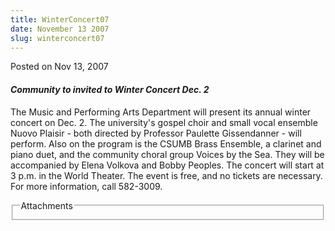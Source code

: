 ```yaml
---
title: WinterConcert07
date: November 13 2007
slug: winterconcert07
---
```


 
<span class="date">Posted on Nov 13, 2007 </span>
<h4><em>Community to invited to Winter Concert Dec. 2</em></h4>
<p>
  The Music and Performing Arts Department will present its annual winter
  concert on Dec. 2. The university&apos;s gospel choir and small vocal ensemble
  Nuovo Plaisir - both directed by Professor Paulette Gissendanner - will
  perform. Also on the program is the CSUMB Brass Ensemble, a clarinet and piano
  duet, and the community choral group Voices by the Sea. They will be
  accompanied by Elena Volkova and Bobby Peoples. The concert will start at 3
  p.m. in the World Theater. The event is free, and no tickets are necessary.
  For more information, call 582-3009.
</p>
<fieldset class="fieldgroup group-attachments">
  <legend>Attachments</legend>
  <div class="field field-type-emvideo field-field-attach-video">
    <div class="field-items">
      <div class="field-item odd">
        <div class="emvideo emvideo-video emvideo-" />
      </div>
    </div>
  </div>
</fieldset>
 
